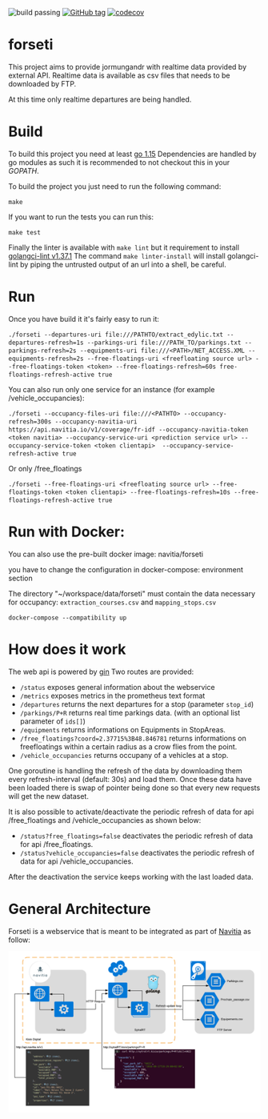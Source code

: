 ![build passing](https://img.shields.io/github/workflow/status/CanalTP/forseti/Create%20and%20publish%20release%20image?logo=github)
[![GitHub tag](https://img.shields.io/github/tag/CanalTP/forseti.svg)](https://github.com/CanalTP/forseti/tag)
[![codecov](https://codecov.io/gh/CanalTP/forseti/branch/master/graph/badge.svg?token=9YFIEZ9ZVM)](https://codecov.io/gh/CanalTP/forseti)

forseti
===========
This project aims to provide jormungandr with realtime data provided by external API.
Realtime data is available as csv files that needs to be downloaded by FTP.

At this time only realtime departures are being handled.

Build
=====
To build this project you need at least [go 1.15](https://golang.org/dl)
Dependencies are handled by go modules as such it is recommended to not checkout this in your *GOPATH*.

To build the project you just need to run the following command:
```
make
```

If you want to run the tests you can run this:
```
make test
```

Finally the linter is available with `make lint` but it requirement to install [golangci-lint v1.37.1](https://github.com/golangci/golangci-lint)
The command `make linter-install` will install golangci-lint by piping the untrusted output of an url into a shell, be careful.


Run
===
Once you have build it it's fairly easy to run it:
```
./forseti --departures-uri file:///PATHTO/extract_edylic.txt --departures-refresh=1s --parkings-uri file:///PATH_TO/parkings.txt --parkings-refresh=2s --equipments-uri file:///<PATH>/NET_ACCESS.XML --equipments-refresh=2s --free-floatings-uri <freefloating source url> --free-floatings-token <token> --free-floatings-refresh=60s free-floatings-refresh-active true

```

You can also run only one service for an instance (for example /vehicle_occupancies):
```
./forseti --occupancy-files-uri file:///<PATHTO> --occupancy-refresh=300s --occupancy-navitia-uri https://api.navitia.io/v1/coverage/fr-idf --occupancy-navitia-token <token navitia> --occupancy-service-uri <prediction service url> --occupancy-service-token <token clientapi>  --occupancy-service-refresh-active true

```

Or only /free_floatings
```
./forseti --free-floatings-uri <freefloating source url> --free-floatings-token <token clientapi> --free-floatings-refresh=10s --free-floatings-refresh-active true

```

Run with Docker:
===
You can also use the pre-built docker image: navitia/forseti

you have to change the configuration in docker-compose: environment section

The directory "~/workspace/data/forseti" must contain the data necessary for occupancy: `extraction_courses.csv` and `mapping_stops.csv`

```
docker-compose --compatibility up
```

How does it work
================
The web api is powered by [gin](https://github.com/gin-gonic/gin)
Two routes are provided:
  - `/status` exposes general information about the webservice  
  - `/metrics` exposes metrics in the prometheus text format
  - `/departures` returns the next departures for a stop (parameter `stop_id`)
  - `/parkings/P+R` returns real time parkings data. (with an optional list parameter of `ids[]`)
  - `/equipments` returns informations on Equipments in StopAreas.
  - `/free_floatings?coord=2.37715%3B48.846781` returns informations on freefloatings  within a certain radius as a crow flies from the point.
  - `/vehicle_occupancies` returns occupany of a vehicles at a stop.

One goroutine is handling the refresh of the data by downloading them every refresh-interval (default: 30s)
and load them. Once these data have been loaded there is swap of pointer being done so that every new requests
will get the new dataset.

It is also possible to activate/deactivate the periodic refresh of data for api /free_floatings and /vehicle_occupancies as shown below:
  - `/status?free_floatings=false` deactivates the periodic refresh of data for api /free_floatings.
  - `/status?vehicle_occupancies=false` deactivates the periodic refresh of data for api /vehicle_occupancies.

After the deactivation the service keeps working with the last loaded data.

General Architecture
================
Forseti is a webservice that is meant to be integrated as part of [Navitia](https://www.navitia.io) as follow: 

![artchitecture](doc/architecture.png)
